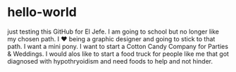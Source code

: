# hello-world
just testing this GitHub for El Jefe. I am going to school but no longer like my chosen path. I ♥ being a graphic designer and going to stick to that path. I want a mini pony. I want to start a Cotton Candy Company for Parties & Weddings. I would alos like to start a food truck for people like me that got diagnosed with hypothryoidism and need foods to help and not hinder.
